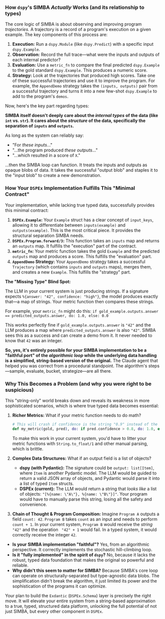 ### How `dspy`'s SIMBA *Actually* Works (and its relationship to types)

The core logic of SIMBA is about observing and improving program *trajectories*. A trajectory is a record of a program's execution on a given example. The key components of this process are:

1.  **Execution:** Run a `dspy.Module` (like `dspy.Predict`) with a specific input `dspy.Example`.
2.  **Observation:** Record the full trace—what were the inputs and outputs of each internal predictor?
3.  **Evaluation:** Use a `metric_fn` to compare the final predicted `dspy.Example` to the gold standard `dspy.Example`. This produces a numeric score.
4.  **Strategy:** Look at the trajectories that produced high scores. Take one of these successful trajectories and use it to improve the program. For example, the `AppendDemo` strategy takes the `(inputs, outputs)` pair from a successful trajectory and turns it into a new few-shot `dspy.Example` to add to the program's `demos`.

Now, here's the key part regarding types:

**SIMBA itself doesn't deeply care about the *internal types* of the data (like `int` vs. `str`). It cares about the *structure* of the data, specifically the separation of `inputs` and `outputs`.**

As long as the system can reliably say:
*   "For *these inputs*..."
*   "...the program produced *these outputs*..."
*   "...which resulted in a score of `X`."

...then the SIMBA loop can function. It treats the inputs and outputs as opaque blobs of data. It takes the successful "output blob" and staples it to the "input blob" to create a new demonstration.

### How Your `DSPEx` Implementation Fulfills This "Minimal Contract"

Your implementation, while lacking true typed data, successfully provides this minimal contract:

1.  **`DSPEx.Example`:** Your `Example` struct has a clear concept of `input_keys`, allowing it to differentiate between `inputs(example)` and `outputs(example)`. This is the most critical piece. It provides the structural separation SIMBA needs.
2.  **`DSPEx.Program.forward/3`:** This function takes an `inputs` map and returns an `outputs` map. It fulfills the "execution" part of the contract.
3.  **`metric_fn`:** Your metric function takes the gold `Example` and the predicted `outputs` map and produces a score. This fulfills the "evaluation" part.
4.  **`AppendDemo` Strategy:** Your `AppendDemo` strategy takes a successful `Trajectory` (which contains `inputs` and `outputs` maps), merges them, and creates a new `Example`. This fulfills the "strategy" part.

**The "Missing Type" Blind Spot:**

The LLM in your current system is just producing strings. If a signature expects `%{answer: "42", confidence: "high"}`, the model produces exactly that—a map of strings. Your metric function then compares these strings.

For example, your `metric_fn` might do this:
`if gold_example.outputs.answer == predicted_outputs.answer, do: 1.0, else: 0.0`

This works perfectly fine if `gold_example.outputs.answer` is `"42"` and the LLM produces a map where `predicted_outputs.answer` is also `"42"`. SIMBA sees this as a success and can create a demo from it. It never needed to know that `42` was an integer.

**So, yes, it's entirely possible for your SIMBA implementation to be a "faithful port" of the *algorithmic loop* while the underlying data handling is a simplified, string-based version of the original.** The Claude agent that helped you was correct from a procedural standpoint. The algorithm's steps—sample, evaluate, bucket, strategize—are all there.

### Why This Becomes a Problem (and why you were right to be suspicious)

This "string-only" world breaks down and reveals its weakness in more sophisticated scenarios, which is where true typed data becomes essential:

1.  **Richer Metrics:** What if your metric function needs to do math?
    ```elixir
    # This will crash if confidence is the string "0.9" instead of the float 0.9
    def my_metric(gold, pred), do: if pred.confidence > 0.8, do: 1.0, else: 0.0
    ```
    To make this work in your current system, you'd have to litter your metric functions with `String.to_float/1` and other manual parsing, which is brittle.

2.  **Complex Data Structures:** What if an output field is a list of objects?
    *   **dspy (with Pydantic):** The signature could be `output: list[Item]`, where `Item` is another Pydantic model. The LLM would be guided to return a valid JSON array of objects, and Pydantic would parse it into a list of typed `Item` structs.
    *   **DSPEx (current):** The LLM would return a string that *looks like* a list of objects: `"[%{name: \"A\"}, %{name: \"B\"}]"`. Your program would have to manually parse this string, losing all the safety and convenience.

3.  **Chain of Thought & Program Composition:** Imagine `Program A` outputs a field `count: 42`. `Program B` takes `count` as an input and needs to perform `count + 1`. In your current system, `Program B` would receive the *string* `"42"` and the operation ` "42" + 1` would fail. In a typed system, it would correctly receive the integer `42`.

*   **Is your SIMBA implementation "faithful"?** Yes, from an algorithmic perspective. It correctly implements the stochastic hill-climbing loop.
*   **Is it "fully implemented" in the spirit of `dspy`?** No, because it lacks the robust, typed data foundation that makes the original so powerful and reliable.
*   **Why didn't this seem to matter for SIMBA?** Because SIMBA's core loop can operate on structurally-separated but type-agnostic data blobs. The simplification didn't break the algorithm, it just limited its power and the sophistication of the programs it can optimize.

Your plan to build the `Exdantic` (`DSPEx.Schema`) layer is precisely the right move. It will elevate your entire system from a string-based approximation to a true, typed, structured data platform, unlocking the full potential of not just SIMBA, but every other component in `DSPEx`.
